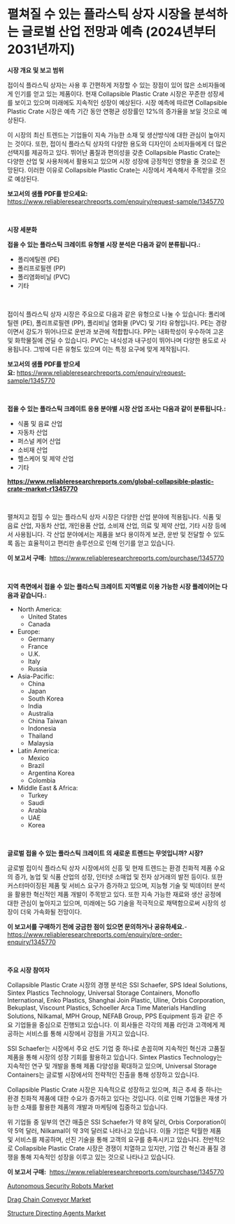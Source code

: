 <p><h1>펼쳐질 수 있는 플라스틱 상자 시장을 분석하는 글로벌 산업 전망과 예측 (2024년부터 2031년까지)</h1></p><p><strong>시장 개요 및 보고 범위</strong></p>
<p><p>접이식 플라스틱 상자는 사용 후 간편하게 저장할 수 있는 장점이 있어 많은 소비자들에게 인기를 얻고 있는 제품이다. 현재 Collapsible Plastic Crate 시장은 꾸준한 성장세를 보이고 있으며 미래에도 지속적인 성장이 예상된다. 시장 예측에 따르면 Collapsible Plastic Crate 시장은 예측 기간 동안 연평균 성장률인 12%의 증가율을 보일 것으로 예상된다.</p><p>이 시장의 최신 트렌드는 기업들이 지속 가능한 소재 및 생산방식에 대한 관심이 높아지는 것이다. 또한, 접이식 플라스틱 상자의 다양한 용도와 디자인이 소비자들에게 더 많은 선택지를 제공하고 있다. 뛰어난 품질과 편의성을 갖춘 Collapsible Plastic Crate는 다양한 산업 및 사용처에서 활용되고 있으며 시장 성장에 긍정적인 영향을 줄 것으로 전망된다. 이러한 이유로 Collapsible Plastic Crate는 시장에서 계속해서 주목받을 것으로 예상된다.</p></p>
<p><strong>보고서의 샘플 PDF를 받으세요:</strong> <a href="https://www.reliableresearchreports.com/enquiry/request-sample/1345770">https://www.reliableresearchreports.com/enquiry/request-sample/1345770</a></p>
<p>&nbsp;</p>
<p><strong>시장 세분화</strong></p>
<p><strong>접을 수 있는 플라스틱 크레이트 유형별 시장 분석은 다음과 같이 분류됩니다.:</strong></p>
<p><ul><li>폴리에틸렌 (PE)</li><li>폴리프로필렌 (PP)</li><li>폴리염화비닐 (PVC)</li><li>기타</li></ul></p>
<p>&nbsp;</p>
<p><p>접이식 플라스틱 상자 시장은 주요으로 다음과 같은 유형으로 나눌 수 있습니다: 폴리에틸렌 (PE), 폴리프로필렌 (PP), 폴리비닐 염화물 (PVC) 및 기타 유형입니다. PE는 경량이면서 강도가 뛰어나므로 운반과 보관에 적합합니다. PP는 내화학성이 우수하여 고온 및 화학물질에 견딜 수 있습니다. PVC는 내식성과 내구성이 뛰어나며 다양한 용도로 사용됩니다. 그밖에 다른 유형도 있으며 이는 특정 요구에 맞게 제작됩니다.</p></p>
<p><strong>보고서의 샘플 PDF를 받으세요:</strong>&nbsp;<a href="https://www.reliableresearchreports.com/enquiry/request-sample/1345770">https://www.reliableresearchreports.com/enquiry/request-sample/1345770</a></p>
<p>&nbsp;</p>
<p><strong> 접을 수 있는 플라스틱 크레이트 응용 분야별 시장 산업 조사는 다음과 같이 분류됩니다.:</strong></p>
<p><ul><li>식품 및 음료 산업</li><li>자동차 산업</li><li>퍼스널 케어 산업</li><li>소비재 산업</li><li>헬스케어 및 제약 산업</li><li>기타</li></ul></p>
<p><strong><a href="https://www.reliableresearchreports.com/global-collapsible-plastic-crate-market-r1345770">https://www.reliableresearchreports.com/global-collapsible-plastic-crate-market-r1345770</a></strong></p>
<p>&nbsp;</p>
<p><p>펼쳐지고 접힐 수 있는 플라스틱 상자 시장은 다양한 산업 분야에 적용됩니다. 식품 및 음료 산업, 자동차 산업, 개인용품 산업, 소비재 산업, 의료 및 제약 산업, 기타 시장 등에서 사용됩니다. 각 산업 분야에서는 제품을 보다 용이하게 보관, 운반 및 전달할 수 있도록 돕는 효율적이고 편리한 솔루션으로 인해 인기를 얻고 있습니다.</p></p>
<p><strong>이 보고서 구매:</strong>&nbsp; <a href="https://www.reliableresearchreports.com/purchase/1345770">https://www.reliableresearchreports.com/purchase/1345770</a></p>
<p>&nbsp;</p>
<p><strong>지역 측면에서 접을 수 있는 플라스틱 크레이트 지역별로 이용 가능한 시장 플레이어는 다음과 같습니다.:</strong></p>
<p><ul>
    <li>
        North America:
        <ul>
            <li>United States</li>
            <li>Canada</li>
        </ul>
    </li>
    <li>
        Europe:
        <ul>
            <li>Germany</li>
            <li>France</li>
            <li>U.K.</li>
            <li>Italy</li>
            <li>Russia</li>
        </ul>
    </li>
    <li>
        Asia-Pacific:
        <ul>
            <li>China</li>
            <li>Japan</li>
            <li>South Korea</li>
            <li>India</li>
            <li>Australia</li>
            <li>China Taiwan</li>
            <li>Indonesia</li>
            <li>Thailand</li>
            <li>Malaysia</li>
        </ul>
    </li>
    <li>
        Latin America:
        <ul>
            <li>Mexico</li>
            <li>Brazil</li>
            <li>Argentina Korea</li>
            <li>Colombia</li>
        </ul>
    </li>
    <li>
        Middle East & Africa:
        <ul>
            <li>Turkey</li>
            <li>Saudi</li>
            <li>Arabia</li>
            <li>UAE</li>
            <li>Korea</li>
        </ul>
    </li>
    </ul></p>
<p>&nbsp;</p>
<p><strong>글로벌 접을 수 있는 플라스틱 크레이트 의 새로운 트렌드는 무엇입니까? 시장?</strong></p>
<p><p>글로벌 접이식 플라스틱 상자 시장에서의 신흥 및 현재 트렌드는 환경 친화적 제품 수요의 증가, 농업 및 식품 산업의 성장, 인터넷 소매업 및 전자 상거래의 발전 등이다. 또한 커스터마이징된 제품 및 서비스 요구가 증가하고 있으며, 지능형 기술 및 빅데이터 분석을 활용한 혁신적인 제품 개발이 주목받고 있다. 또한 지속 가능한 재료와 생산 공정에 대한 관심이 높아지고 있으며, 미래에는 5G 기술을 적극적으로 채택함으로써 시장의 성장이 더욱 가속화될 전망이다.</p></p>
<p><strong>이 보고서를 구매하기 전에 궁금한 점이 있으면 문의하거나 공유하세요.</strong>- <a href="https://www.reliableresearchreports.com/enquiry/pre-order-enquiry/1345770">https://www.reliableresearchreports.com/enquiry/pre-order-enquiry/1345770</a></p>
<p>&nbsp;</p>
<p><strong>주요 시장 참여자</strong></p>
<p><p>Collapsible Plastic Crate 시장의 경쟁 분석은 SSI Schaefer, SPS Ideal Solutions, Sintex Plastics Technology, Universal Storage Containers, Monoflo International, Enko Plastics, Shanghai Join Plastic, Uline, Orbis Corporation, Bekuplast, Viscount Plastics, Schoeller Arca Time Materials Handling Solutions, Nilkamal, MPH Group, NEFAB Group, PPS Equipment 등과 같은 주요 기업들을 중심으로 진행되고 있습니다. 이 회사들은 각각의 제품 라인과 고객에게 제공하는 서비스를 통해 시장에서 강점을 가지고 있습니다.</p><p>SSI Schaefer는 시장에서 주요 선도 기업 중 하나로 손꼽히며 지속적인 혁신과 고품질 제품을 통해 시장의 성장 기회를 활용하고 있습니다. Sintex Plastics Technology는 지속적인 연구 및 개발을 통해 제품 다양성을 확대하고 있으며, Universal Storage Containers는 글로벌 시장에서의 전략적인 진출을 통해 성장하고 있습니다.</p><p>Collapsible Plastic Crate 시장은 지속적으로 성장하고 있으며, 최근 추세 중 하나는 환경 친화적 제품에 대한 수요가 증가하고 있다는 것입니다. 이로 인해 기업들은 재생 가능한 소재를 활용한 제품의 개발과 마케팅에 집중하고 있습니다.</p><p>위 기업들 중 일부의 연간 매출은 SSI Schaefer가 약 8억 달러, Orbis Corporation이 약 5억 달러, Nilkamal이 약 3억 달러로 나타나고 있습니다. 이들 기업은 탁월한 제품 및 서비스를 제공하며, 선진 기술을 통해 고객의 요구를 충족시키고 있습니다. 전반적으로 Collapsible Plastic Crate 시장은 경쟁이 치열하고 있지만, 기업 간 혁신과 품질 경쟁을 통해 지속적인 성장을 이루고 있는 것으로 나타나고 있습니다.</p></p>
<p><strong>이 보고서 구매:</strong>&nbsp;&nbsp;<a href="https://www.reliableresearchreports.com/purchase/1345770">https://www.reliableresearchreports.com/purchase/1345770</a></p>
<p><p><a href="https://github.com/singletonthaxterkelliehr2df/Market-Research-Report-List-2/blob/main/autonomous-security-robots-market.md">Autonomous Security Robots Market</a></p><p><a href="https://github.com/kufem1/Market-Research-Report-List-2/blob/main/drag-chain-conveyor-market.md">Drag Chain Conveyor Market</a></p><p><a href="https://frill-swim-3cd.notion.site/Structure-Directing-Agents-Market-Size-and-Examines-its-Market-Scope-with-a-Primary-Focus-on-Growt-3a1fefdb376b4c6790b34e69f67cc578">Structure Directing Agents Market</a></p></p>
